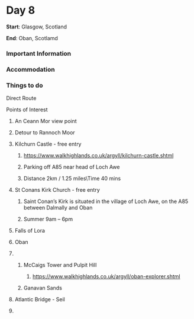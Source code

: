 # Day 8

**Start**: Glasgow, Scotland

**End**: Oban, Scotlamd

### Important Information

### Accommodation

### Things to do

Direct Route

Points of Interest

1. An Ceann Mor view point
2. Detour to Rannoch Moor
3. Kilchurn Castle - free entry
   1. https://www.walkhighlands.co.uk/argyll/kilchurn-castle.shtml

   1. Parking off A85 near head of Loch Awe

   2. Distance 2km / 1.25 miles\Time 40 mins
4. St Conans Kirk Church - free entry
   1. Saint Conan’s Kirk is situated in the village of Loch Awe, on the A85 between Dalmally and Oban

   2. Summer 9am – 6pm
5. Falls of Lora

6. Oban

7. 1. McCaigs Tower and Pulpit Hill

      1. https://www.walkhighlands.co.uk/argyll/oban-explorer.shtml

   2. Ganavan Sands
8. Atlantic Bridge - Seil

9. 


